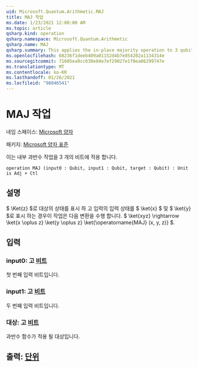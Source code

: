 ```yaml
---
uid: Microsoft.Quantum.Arithmetic.MAJ
title: MAJ 작업
ms.date: 1/23/2021 12:00:00 AM
ms.topic: article
qsharp.kind: operation
qsharp.namespace: Microsoft.Quantum.Arithmetic
qsharp.name: MAJ
qsharp.summary: This applies the in-place majority operation to 3 qubits.
ms.openlocfilehash: 68236f1deeb409a01152d4b7e854202a1134314e
ms.sourcegitcommit: 71605ea9cc630e84e7ef29027e1f0ea06299747e
ms.translationtype: MT
ms.contentlocale: ko-KR
ms.lasthandoff: 01/26/2021
ms.locfileid: "98846541"
---
```

# <a name="maj-operation"></a>MAJ 작업

네임 스페이스: [Microsoft 양자](xref:Microsoft.Quantum.Arithmetic)

패키지: [Microsoft 양자 표준](https://nuget.org/packages/Microsoft.Quantum.Standard)


이는 내부 과반수 작업을 3 개의 비트에 적용 합니다.

```qsharp
operation MAJ (input0 : Qubit, input1 : Qubit, target : Qubit) : Unit is Adj + Ctl
```


## <a name="description"></a>설명

$ \Ket{z} $로 대상의 상태를 표시 하 고 입력의 입력 상태를 $ \ket{x} $ 및 $ \ket{y} $로 표시 하는 경우이 작업은 다음 변환을 수행 합니다. $ \ket{xyz} \rightarrow \ket{x \oplus z} \ket{y \oplus z} \ket{\operatorname{MAJ} (x, y, z)} $.

## <a name="input"></a>입력

### <a name="input0--qubit"></a>input0: 고 [비트](xref:microsoft.quantum.lang-ref.qubit)

첫 번째 입력 비트입니다.


### <a name="input1--qubit"></a>input1: 고 [비트](xref:microsoft.quantum.lang-ref.qubit)

두 번째 입력 비트입니다.


### <a name="target--qubit"></a>대상: 고 [비트](xref:microsoft.quantum.lang-ref.qubit)

과반수 함수가 적용 될 대상입니다.



## <a name="output--unit"></a>출력: [단위](xref:microsoft.quantum.lang-ref.unit)

